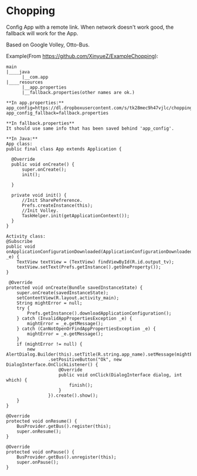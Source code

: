 Chopping
========

Config App with a remote link. When network doesn't work good, the fallback will work for the App. 

Based on Google Volley, Otto-Bus.

Example(From https://github.com/XinyueZ/ExampleChopping):
	
    main
	|____java
	      |__com.app  
    |____resources
          |__app.properties  
          |__fallback.properties(other names are ok.)
          
    **In app.properties:**
    app_config=https://dl.dropboxusercontent.com/s/tk28mec9h47vjlc/choppingexample.properties
    app_config_fallback=fallback.properties
    
    **In fallback.properties** 
    It should use same info that has been saved behind 'app_config'.
    
    **In Java:**
	App class:
    public final class App extends Application {

      @Override
      public void onCreate() {
          super.onCreate();
          init();
  
      }
  
      private void init() {
          //Init SharePefrerence.
          Prefs.createInstance(this);
          //Init Volley.
          TaskHelper.init(getApplicationContext());
      }
    }
    
    Activity class:
    @Subscribe
    public void onApplicationConfigurationDownloaded(ApplicationConfigurationDownloadedEvent _e) {
		TextView textView = (TextView) findViewById(R.id.output_tv);
		textView.setText(Prefs.getInstance().getOneProperty());
	}

	 @Override
	protected void onCreate(Bundle savedInstanceState) {
		super.onCreate(savedInstanceState);
		setContentView(R.layout.activity_main); 
		String mightError = null;
		try {
			Prefs.getInstance().downloadApplicationConfiguration();
		} catch (InvalidAppPropertiesException _e) {
			mightError = _e.getMessage();
		} catch (CanNotOpenOrFindAppPropertiesException _e) {
			mightError = _e.getMessage();
		}
		if (mightError != null) {
			new AlertDialog.Builder(this).setTitle(R.string.app_name).setMessage(mightError).setCancelable(false)
					.setPositiveButton("Ok", new DialogInterface.OnClickListener() {
						@Override
						public void onClick(DialogInterface dialog, int which) {
							finish();
						}
					}).create().show();
		}
	}

	@Override
	protected void onResume() {
		BusProvider.getBus().register(this);
		super.onResume();
	}

	@Override
	protected void onPause() {
		BusProvider.getBus().unregister(this);
		super.onPause();
	}
